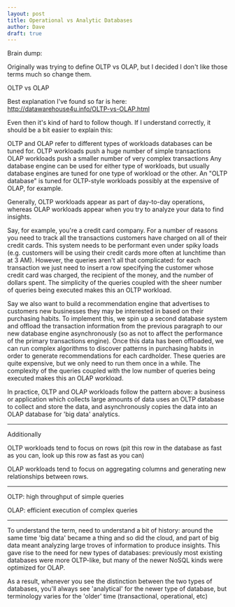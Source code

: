 ```yaml
---
layout: post
title: Operational vs Analytic Databases
author: Dave
draft: true
---
```


Brain dump:

Originally was trying to define OLTP vs OLAP, but I decided I don't like those terms much so change them.

OLTP vs OLAP

Best explanation I've found so far is here: http://datawarehouse4u.info/OLTP-vs-OLAP.html

Even then it's kind of hard to follow though. If I understand correctly, it should be a bit easier to explain this:

OLTP and OLAP refer to different types of workloads databases can be tuned for.
OLTP workloads push a huge number of simple transactions
OLAP workloads push a smaller number of very complex transactions
Any database engine can be used for either type of workloads, but usually database engines are tuned for one type of workload or the other. An "OLTP database" is tuned for OLTP-style workloads possibly at the expensive of OLAP, for example.

Generally, OLTP workloads appear as part of day-to-day operations, whereas OLAP workloads appear when you try to analyze your data to find insights.

Say, for example, you're a credit card company. For a number of reasons you need to track all the transactions customers have charged on all of their credit cards. This system needs to be performant even under spiky loads (e.g. customers will be using their credit cards more often at lunchtime than at 3 AM). However, the queries aren't all that complicated: for each transaction we just need to insert a row specifying the customer whose credit card was charged, the recipient of the money, and the number of dollars spent. The simplicity of the queries coupled with the sheer number of queries being executed makes this an OLTP workload.

Say we also want to build a recommendation engine that advertises to customers new businesses they may be interested in based on their purchasing habits. To implement this, we spin up a second database system and offload the transaction information from the previous paragraph to our new database engine asynchronously (so as not to affect the performance of the primary transactions engine). Once this data has been offloaded, we can run complex algorithms to discover patterns in purchasing habits in order to generate recommendations for each cardholder. These queries are quite expensive, but we only need to run them once in a while. The complexity of the queries coupled with the low number of queries being executed makes this an OLAP workload.

In practice, OLTP and OLAP workloads follow the pattern above: a business or application which collects large amounts of data uses an OLTP database to collect and store the data, and asynchronously copies the data into an OLAP database for 'big data' analytics. 

---

Additionally

OLTP workloads tend to focus on rows (pit this row in the database as fast as you can, look up this row as fast as you can)

OLAP workloads tend to focus on aggregating columns and generating new relationships between rows. 

---

OLTP: high throughput of simple queries

OLAP: efficient execution of complex queries 

---

To understand the term, need to understand a bit of history: around the same time 'big data' became a thing and so did the cloud, and part of big data meant analyzing large troves of information to produce insights. This gave rise to the need for new types of databases: previously most existing databases were more OLTP-like, but many of the newer NoSQL kinds were optimized for OLAP.

As a result, whenever you see the distinction between the two types of databases, you'll always see 'analytical' for the newer type of database, but terminology varies for the 'older' time (transactional, operational, etc)
